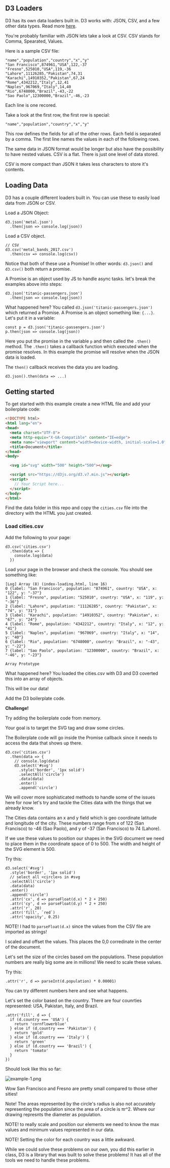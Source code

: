 ## D3 Loaders

D3 has its own data loaders built in. D3 works with: JSON, CSV, and a few other data types. Read more [here](https://github.com/d3/d3/blob/master/API.md#fetches-d3-fetch).

You're probably familiar with JSON lets take a look at CSV. CSV stands for Comma, Spearated, Values. 

Here is a sample CSV file: 

```
"name","population","country","x","y"
"San Francisco",874961,"USA",122,-37
"Fresno",525010,"USA",119,-36
"Lahore",11126285,"Pakistan",74,31
"Karachi",14910352,"Pakistan",67,24
"Rome",4342212,"Italy",12,41
"Naples",967069,"Italy",14,40
"Rio",6748000,"Brazil",-43,-22
"Sao Paolo",12300000,"Brazil",-46,-23
```

Each line is one recored. 

Take a look at the first row, the first row is special: 

```
"name","population","country","x","y"
```

This row defines the fields for all of the other rows. Each field is separated by a comma. The first line names the values in each of the following rows. 

The same data in JSON format would be longer but also have the possibility to have nested values. CSV is a flat. There is just one level of data stored. 

CSV is more compact than JSON it takes less characters to store it's contents. 

## Loading Data

D3 has a couple different loaders built in. You can use these to easily load data from JSON or CSV. 

Load a JSON Object:

```JS
d3.json('metal.json')
  .then(json => console.log(json))
```

Load a CSV object.

```JS
// CSV
d3.csv('metal_bands_2017.csv')
  .then(csv => console.log(csv))
```

Notice that both of these use a Promise! In other words: `d3.json()` and `d3.csv()` both return a promise.

A Promise is an object used by JS to handle async tasks. let's break the examples above into steps: 

```JS
d3.json('titanic-passengers.json')
  .then(json => console.log(json))
```

What happened here? You called `d3.json('titanic-passengers.json')` which returned a Promise. A Promise is an object something like: `{...}`. Let's put it in a variable: 


```JS
const p = d3.json('titanic-passengers.json')
p.then(json => console.log(json))
```

Here you put the promise in the variable `p` and then called the `.then()` method. The `.then()` takes a callback function which executed when the promise resolves. In this example the promise will resolve when the JSON data is loaded. 

The `then()` callback receives the data you are loading. 

`d3.json().then(data => ...)`

## Getting started

To get started with this example create a new HTML file and add your boilerplate code: 

```HTML
<!DOCTYPE html>
<html lang="en">
<head>
  <meta charset="UTF-8">
  <meta http-equiv="X-UA-Compatible" content="IE=edge">
  <meta name="viewport" content="width=device-width, initial-scale=1.0">
  <title>Document</title>
</head>
<body>

  <svg id="svg" width="500" height="500"></svg>

  <script src="https://d3js.org/d3.v7.min.js"></script>
  <script>
    // Your Script here...
  </script>
</body>
</html>
```

Find the data folder in this repo and copy the `cities.csv` file into the directory with the HTML you just created. 

### Load cities.csv

Add the following to your page: 

```JS
d3.csv('cities.csv')
  .then(data => {
    console.log(data)
  })
```

Load your page in the browser and check the console. You should see something like: 

```
[Log] Array (8) (index-loading.html, line 16)
0 {label: "San Francisco", population: "874961", country: "USA", x: "122", y: "-37"}
1 {label: "Fresno", population: "525010", country: "USA", x: "119", y: "-36"}
2 {label: "Lahore", population: "11126285", country: "Pakistan", x: "74", y: "31"}
3 {label: "Karachi", population: "14910352", country: "Pakistan", x: "67", y: "24"}
4 {label: "Rome", population: "4342212", country: "Italy", x: "12", y: "41"}
5 {label: "Naples", population: "967069", country: "Italy", x: "14", y: "40"}
6 {label: "Rio", population: "6748000", country: "Brazil", x: "-43", y: "-22"}
7 {label: "Sao Paolo", population: "12300000", country: "Brazil", x: "-46", y: "-23"}

Array Prototype
```

What happened here? You loaded the cities.csv with D3 and D3 coverted this into an array of objects. 

This will be our data! 

Add the D3 boilerplate code. 

**Challenge!**

Try adding the boilerplate code from memory. 

Your goal is to target the SVG tag and draw some circles. 

The Boilerplate code will go inside the Promise callback since it needs to access the data that shows up there. 

```JS
d3.csv('cities.csv')
  .then(data => {
    // console.log(data)
    d3.select('#svg')
      .style('border', '1px solid')
      .selectAll('circle')
      .data(data)
      .enter()
      .append('circle')
```

We will cover more sophisticated methods to handle some of the issues here for now let's try and tackle the Cities data with the things that we already know. 

The Cities data contains an x and y field which is geo coordinate latitude and longitude of the city. These numbers range from x of 122 (San Francisco) to -46 (Sao Paolo), and y of -37 (San Francisco) to 74 (Lahore). 

If we use these values to position our shapes in the SVG document we need to place them in the coordinate space of 0 to 500. The width and height of the SVG element is 500. 

Try this: 

```JS
d3.select('#svg')
  .style('border', '1px solid')
  // select all <circle>s in #svg
  .selectAll('circle')
  .data(data)
  .enter()
  .append('circle')
  .attr('cx', d => parseFloat(d.x) * 2 + 250)
  .attr('cy', d => parseFloat(d.y) * 2 + 250)
  .attr('r', 20)
  .attr('fill', `red`)
  .attr('opacity', 0.25)
```

NOTE! I had to `parseFloat(d.x)` since the values from the CSV file are imported as strings!

I scaled and offset the values. This places the 0,0 corredinate in the center of the document. 

Let's set the size of the circles based om the populations. These population numbers are really big some are in millions! We need to scale these values. 

Try this: 

```JS
.attr('r', d => parseInt(d.population) * 0.00001)
```

You can try different numbers here and see what happens. 

Let's set the color based on the country. There are four counrties represented: USA, Pakistan, Italy, and Brazil. 

```JS
.attr('fill', d => {
  if (d.country === 'USA') {
    return 'cornflowerblue'
  } else if (d.country === 'Pakistan') {
    return 'gold'
  } else if (d.country === 'Italy') {
    return 'green'
  } else if (d.country === 'Brazil') {
    return 'tomato'
  }
})
```

Should look like this so far: 

![example-1.png](images/example-1.png)

Wow San Francisco and Fresno are pretty small compared to those other sities! 

Note! The areas represented by the circle's radius is also not accurately representing the population since the area of a circle is πr^2. Where our drawing represnts the diameter as population. 

NOTE! to really scale and position our elements we need to know the max values and minimum values represented in our data. 

NOTE! Setting the color for each country was a little awkward. 

While we could solve these problems on our own, you did this earlier in class, D3 is a library that was built to solve these problems! It has all of the tools we need to handle these problems. 


